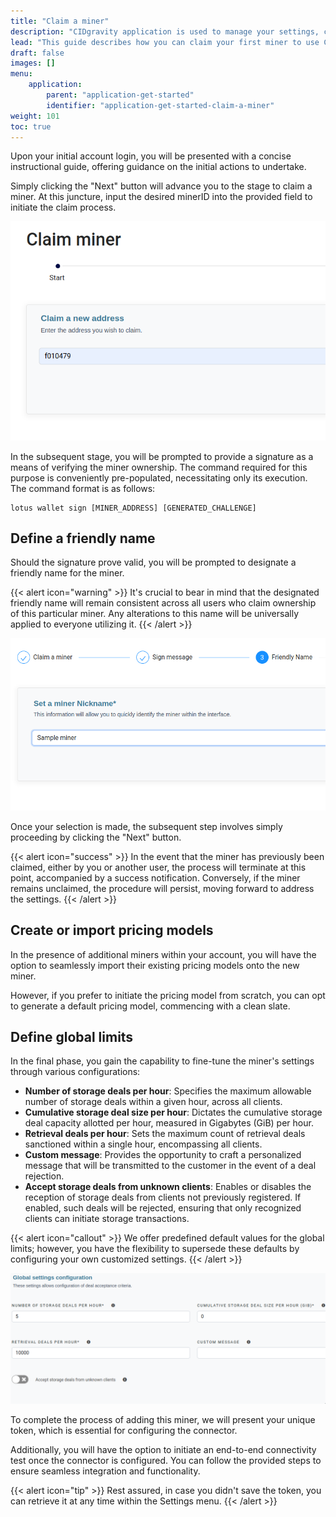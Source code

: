 ```yaml
---
title: "Claim a miner"
description: "CIDgravity application is used to manage your settings, clients and pricing models acceptance rules"
lead: "This guide describes how you can claim your first miner to use CIDgravity"
draft: false
images: []
menu:
    application:
        parent: "application-get-started"
        identifier: "application-get-started-claim-a-miner"
weight: 101
toc: true
---
```


Upon your initial account login, you will be presented with a concise instructional guide, offering guidance on the initial actions to undertake.

Simply clicking the "Next" button will advance you to the stage to claim a miner. At this juncture, input the desired minerID into the provided field to initiate the claim process.

![Enter the minerID you want to claim](enter-a-miner-id.png)

In the subsequent stage, you will be prompted to provide a signature as a means of verifying the miner ownership. The command required for this purpose is conveniently pre-populated, necessitating only its execution. The command format is as follows:

```shell
lotus wallet sign [MINER_ADDRESS] [GENERATED_CHALLENGE]
```

## Define a friendly name

Should the signature prove valid, you will be prompted to designate a friendly name for the miner.

{{< alert icon="warning" >}}
It's crucial to bear in mind that the designated friendly name will remain consistent across all users who claim ownership of this particular miner. 
Any alterations to this name will be universally applied to everyone utilizing it.
{{< /alert >}}

![Choose a friendly name for this miner](define-friendly-name.png)

Once your selection is made, the subsequent step involves simply proceeding by clicking the "Next" button.

{{< alert icon="success" >}}
In the event that the miner has previously been claimed, either by you or another user, the process will terminate at this point, accompanied by a success notification. 
Conversely, if the miner remains unclaimed, the procedure will persist, moving forward to address the settings.
{{< /alert >}}

## Create or import pricing models

In the presence of additional miners within your account, you will have the option to seamlessly import their existing pricing models onto the new miner.

However, if you prefer to initiate the pricing model from scratch, you can opt to generate a default pricing model, commencing with a clean slate.

## Define global limits

In the final phase, you gain the capability to fine-tune the miner's settings through various configurations:

- **Number of storage deals per hour**: Specifies the maximum allowable number of storage deals within a given hour, across all clients.
- **Cumulative storage deal size per hour**: Dictates the cumulative storage deal capacity allotted per hour, measured in Gigabytes (GiB) per hour.
- **Retrieval deals per hour**: Sets the maximum count of retrieval deals sanctioned within a single hour, encompassing all clients.
- **Custom message**: Provides the opportunity to craft a personalized message that will be transmitted to the customer in the event of a deal rejection.
- **Accept storage deals from unknown clients**: Enables or disables the reception of storage deals from clients not previously registered. If enabled, such deals will be rejected, ensuring that only recognized clients can initiate storage transactions.

{{< alert icon="callout" >}}
We offer predefined default values for the global limits; however, you have the flexibility to supersede these defaults by configuring your own customized settings.
{{< /alert >}}

![Define the global limits for this miner](set-global-limits.png)

To complete the process of adding this miner, we will present your unique token, which is essential for configuring the connector.

Additionally, you will have the option to initiate an end-to-end connectivity test once the connector is configured. You can follow the provided steps to ensure seamless integration and functionality.

{{< alert icon="tip" >}}
Rest assured, in case you didn't save the token, you can retrieve it at any time within the Settings menu.
{{< /alert >}}